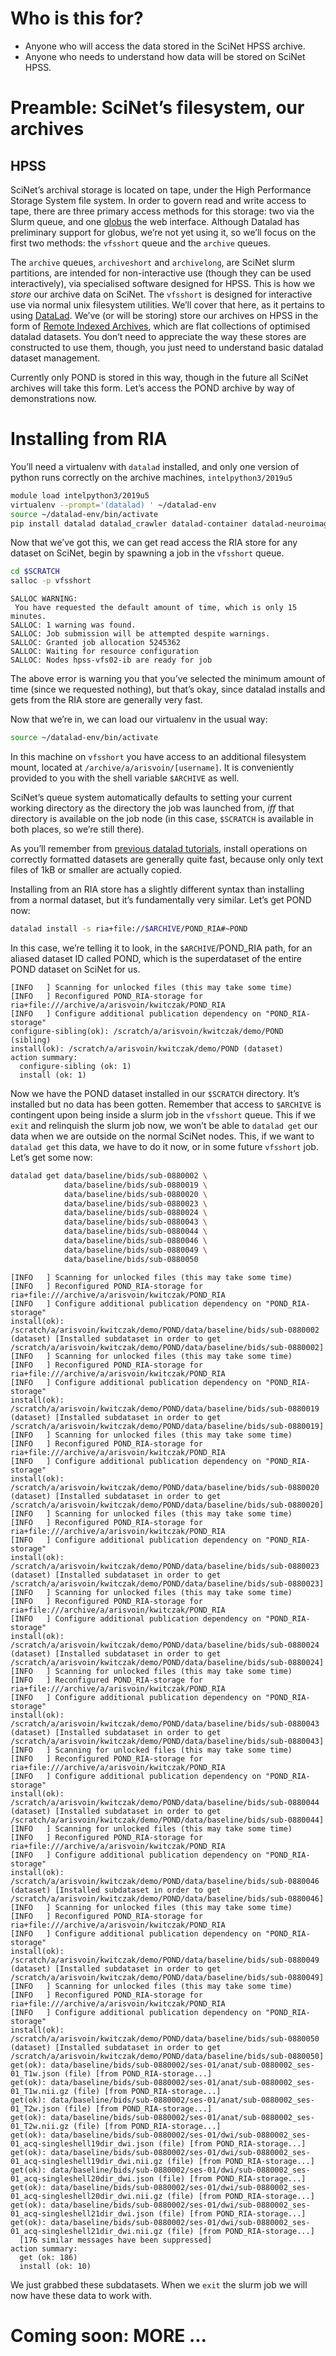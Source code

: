 # Who is this for?
  - Anyone who will access the data stored in the SciNet HPSS archive.
  - Anyone who needs to understand how data will be stored on SciNet HPSS.

# Preamble: SciNet’s filesystem, our archives

## HPSS

SciNet’s archival storage is located on tape, under the High Performance Storage System file system. In order to govern read and write access to tape, there are three primary access methods for this storage: two via the Slurm queue, and one [globus](https://globus.computecanada.ca/) the web interface. Although Datalad has preliminary support for globus, we’re not yet using it, so we’ll focus on the first two methods: the `vfsshort` queue and the `archive` queues.

The `archive` queues, `archiveshort` and `archivelong`, are SciNet slurm partitions, are intended for non-interactive use (though they can be used interactively), via specialised software designed for HPSS. This is how we _store_ our archive data on SciNet. The `vfsshort` is designed for interactive use via normal unix filesystem utilities. We’ll cover that here, as it pertains to using [DataLad](/data/introduction/Datalad). We’ve (or will be storing) store our archives on HPSS in the form of [Remote Indexed Archives](http://handbook.datalad.org/en/latest/beyond_basics/101-147-riastores.html), which are flat collections of optimised datalad datasets. You don’t need to appreciate the way these stores are constructed to use them, though, you just need to understand basic datalad dataset management.

Currently only POND is stored in this way, though in the future all SciNet archives will take this form. Let’s access the POND archive by way of demonstrations now.

# Installing from RIA

You’ll need a virtualenv with `datalad` installed, and only one version of python runs correctly on the archive machines, `intelpython3/2019u5`

```sh
module load intelpython3/2019u5
virtualenv --prompt='(datalad) ' ~/datalad-env
source ~/datalad-env/bin/activate
pip install datalad datalad_crawler datalad-container datalad-neuroimaging datalad-metalad git-annex-remote-globus
```

Now that we’ve got this, we can get read access the RIA store for any dataset on SciNet, begin by spawning a job in the `vfsshort` queue.

```sh
cd $SCRATCH
salloc -p vfsshort
```

```log
SALLOC WARNING:
 You have requested the default amount of time, which is only 15 minutes.
SALLOC: 1 warning was found.
SALLOC: Job submission will be attempted despite warnings.
SALLOC: Granted job allocation 5245362
SALLOC: Waiting for resource configuration
SALLOC: Nodes hpss-vfs02-ib are ready for job

```

The above error is warning you that you’ve selected the minimum amount of time (since we requested nothing), but that’s okay, since datalad installs and gets from the RIA store are generally very fast.

Now that we’re in, we can load our virtualenv in the usual way:

```sh
source ~/datalad-env/bin/activate
```

In this machine on `vfsshort` you have access to an additional filesystem mount, located at `/archive/a/arisvoin/[username]`. It is conveniently provided to you with the shell variable `$ARCHIVE` as well.

SciNet’s queue system automatically defaults to setting your current working directory as the directory the job was launched from, *iff* that directory is available on the job node (in this case, `$SCRATCH` is available in both places, so we’re still there).

As you’ll remember from [previous datalad tutorials](/data/introduction/Datalad), install operations on correctly formatted datasets are generally quite fast, because only only text files of 1kB or smaller are actually copied.

Installing from an RIA store has a slightly different syntax than installing from a normal dataset, but it’s fundamentally very similar. Let’s get POND now:

```sh
datalad install -s ria+file://$ARCHIVE/POND_RIA#~POND
```

In this case, we’re telling it to look, in the `$ARCHIVE`/POND_RIA path, for an aliased dataset ID called POND, which is the superdataset of the entire POND dataset on SciNet for us.

```log
[INFO   ] Scanning for unlocked files (this may take some time)
[INFO   ] Reconfigured POND_RIA-storage for ria+file:///archive/a/arisvoin/kwitczak/POND_RIA
[INFO   ] Configure additional publication dependency on "POND_RIA-storage"
configure-sibling(ok): /scratch/a/arisvoin/kwitczak/demo/POND (sibling)
install(ok): /scratch/a/arisvoin/kwitczak/demo/POND (dataset)
action summary:
  configure-sibling (ok: 1)
  install (ok: 1)
```

Now we have the POND dataset installed in our `$SCRATCH` directory. It’s installed but no data has been gotten. Remember that access to `$ARCHIVE` is contingent upon being inside a slurm job in the `vfsshort` queue. This if we `exit` and relinquish the slurm job now, we won’t be able to `datalad get` our data when we are outside on the normal SciNet nodes. This, if we want to `datalad get` this data, we have to do it now, or in some future `vfsshort` job. Let’s get some now:

```sh
datalad get data/baseline/bids/sub-0880002 \
            data/baseline/bids/sub-0880019 \
            data/baseline/bids/sub-0880020 \
            data/baseline/bids/sub-0880023 \
            data/baseline/bids/sub-0880024 \
            data/baseline/bids/sub-0880043 \
            data/baseline/bids/sub-0880044 \
            data/baseline/bids/sub-0880046 \
            data/baseline/bids/sub-0880049 \
            data/baseline/bids/sub-0880050
```

```log
[INFO   ] Scanning for unlocked files (this may take some time)
[INFO   ] Reconfigured POND_RIA-storage for ria+file:///archive/a/arisvoin/kwitczak/POND_RIA
[INFO   ] Configure additional publication dependency on "POND_RIA-storage"
install(ok): /scratch/a/arisvoin/kwitczak/demo/POND/data/baseline/bids/sub-0880002 (dataset) [Installed subdataset in order to get /scratch/a/arisvoin/kwitczak/demo/POND/data/baseline/bids/sub-0880002]
[INFO   ] Scanning for unlocked files (this may take some time)
[INFO   ] Reconfigured POND_RIA-storage for ria+file:///archive/a/arisvoin/kwitczak/POND_RIA
[INFO   ] Configure additional publication dependency on "POND_RIA-storage"
install(ok): /scratch/a/arisvoin/kwitczak/demo/POND/data/baseline/bids/sub-0880019 (dataset) [Installed subdataset in order to get /scratch/a/arisvoin/kwitczak/demo/POND/data/baseline/bids/sub-0880019]
[INFO   ] Scanning for unlocked files (this may take some time)
[INFO   ] Reconfigured POND_RIA-storage for ria+file:///archive/a/arisvoin/kwitczak/POND_RIA
[INFO   ] Configure additional publication dependency on "POND_RIA-storage"
install(ok): /scratch/a/arisvoin/kwitczak/demo/POND/data/baseline/bids/sub-0880020 (dataset) [Installed subdataset in order to get /scratch/a/arisvoin/kwitczak/demo/POND/data/baseline/bids/sub-0880020]
[INFO   ] Scanning for unlocked files (this may take some time)
[INFO   ] Reconfigured POND_RIA-storage for ria+file:///archive/a/arisvoin/kwitczak/POND_RIA
[INFO   ] Configure additional publication dependency on "POND_RIA-storage"
install(ok): /scratch/a/arisvoin/kwitczak/demo/POND/data/baseline/bids/sub-0880023 (dataset) [Installed subdataset in order to get /scratch/a/arisvoin/kwitczak/demo/POND/data/baseline/bids/sub-0880023]
[INFO   ] Scanning for unlocked files (this may take some time)
[INFO   ] Reconfigured POND_RIA-storage for ria+file:///archive/a/arisvoin/kwitczak/POND_RIA
[INFO   ] Configure additional publication dependency on "POND_RIA-storage"
install(ok): /scratch/a/arisvoin/kwitczak/demo/POND/data/baseline/bids/sub-0880024 (dataset) [Installed subdataset in order to get /scratch/a/arisvoin/kwitczak/demo/POND/data/baseline/bids/sub-0880024]
[INFO   ] Scanning for unlocked files (this may take some time)
[INFO   ] Reconfigured POND_RIA-storage for ria+file:///archive/a/arisvoin/kwitczak/POND_RIA
[INFO   ] Configure additional publication dependency on "POND_RIA-storage"
install(ok): /scratch/a/arisvoin/kwitczak/demo/POND/data/baseline/bids/sub-0880043 (dataset) [Installed subdataset in order to get /scratch/a/arisvoin/kwitczak/demo/POND/data/baseline/bids/sub-0880043]
[INFO   ] Scanning for unlocked files (this may take some time)
[INFO   ] Reconfigured POND_RIA-storage for ria+file:///archive/a/arisvoin/kwitczak/POND_RIA
[INFO   ] Configure additional publication dependency on "POND_RIA-storage"
install(ok): /scratch/a/arisvoin/kwitczak/demo/POND/data/baseline/bids/sub-0880044 (dataset) [Installed subdataset in order to get /scratch/a/arisvoin/kwitczak/demo/POND/data/baseline/bids/sub-0880044]
[INFO   ] Scanning for unlocked files (this may take some time)
[INFO   ] Reconfigured POND_RIA-storage for ria+file:///archive/a/arisvoin/kwitczak/POND_RIA
[INFO   ] Configure additional publication dependency on "POND_RIA-storage"
install(ok): /scratch/a/arisvoin/kwitczak/demo/POND/data/baseline/bids/sub-0880046 (dataset) [Installed subdataset in order to get /scratch/a/arisvoin/kwitczak/demo/POND/data/baseline/bids/sub-0880046]
[INFO   ] Scanning for unlocked files (this may take some time)
[INFO   ] Reconfigured POND_RIA-storage for ria+file:///archive/a/arisvoin/kwitczak/POND_RIA
[INFO   ] Configure additional publication dependency on "POND_RIA-storage"
install(ok): /scratch/a/arisvoin/kwitczak/demo/POND/data/baseline/bids/sub-0880049 (dataset) [Installed subdataset in order to get /scratch/a/arisvoin/kwitczak/demo/POND/data/baseline/bids/sub-0880049]
[INFO   ] Scanning for unlocked files (this may take some time)
[INFO   ] Reconfigured POND_RIA-storage for ria+file:///archive/a/arisvoin/kwitczak/POND_RIA
[INFO   ] Configure additional publication dependency on "POND_RIA-storage"
install(ok): /scratch/a/arisvoin/kwitczak/demo/POND/data/baseline/bids/sub-0880050 (dataset) [Installed subdataset in order to get /scratch/a/arisvoin/kwitczak/demo/POND/data/baseline/bids/sub-0880050]
get(ok): data/baseline/bids/sub-0880002/ses-01/anat/sub-0880002_ses-01_T1w.json (file) [from POND_RIA-storage...]
get(ok): data/baseline/bids/sub-0880002/ses-01/anat/sub-0880002_ses-01_T1w.nii.gz (file) [from POND_RIA-storage...]
get(ok): data/baseline/bids/sub-0880002/ses-01/anat/sub-0880002_ses-01_T2w.json (file) [from POND_RIA-storage...]
get(ok): data/baseline/bids/sub-0880002/ses-01/anat/sub-0880002_ses-01_T2w.nii.gz (file) [from POND_RIA-storage...]
get(ok): data/baseline/bids/sub-0880002/ses-01/dwi/sub-0880002_ses-01_acq-singleshell19dir_dwi.json (file) [from POND_RIA-storage...]
get(ok): data/baseline/bids/sub-0880002/ses-01/dwi/sub-0880002_ses-01_acq-singleshell19dir_dwi.nii.gz (file) [from POND_RIA-storage...]
get(ok): data/baseline/bids/sub-0880002/ses-01/dwi/sub-0880002_ses-01_acq-singleshell20dir_dwi.json (file) [from POND_RIA-storage...]
get(ok): data/baseline/bids/sub-0880002/ses-01/dwi/sub-0880002_ses-01_acq-singleshell20dir_dwi.nii.gz (file) [from POND_RIA-storage...]
get(ok): data/baseline/bids/sub-0880002/ses-01/dwi/sub-0880002_ses-01_acq-singleshell21dir_dwi.json (file) [from POND_RIA-storage...]
get(ok): data/baseline/bids/sub-0880002/ses-01/dwi/sub-0880002_ses-01_acq-singleshell21dir_dwi.nii.gz (file) [from POND_RIA-storage...]
  [176 similar messages have been suppressed]
action summary:
  get (ok: 186)
  install (ok: 10)
```

We just grabbed these subdatasets. When we `exit` the slurm job we will now have these data to work with.

# Coming soon: MORE ...
